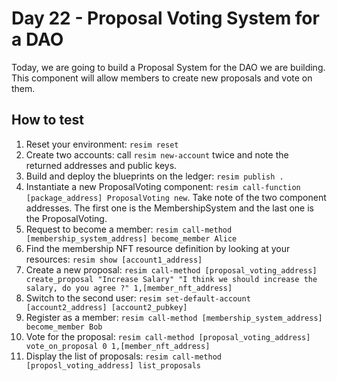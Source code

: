 # Day 22 - Proposal Voting System for a DAO
Today, we are going to build a Proposal System for the DAO we are building. This component will allow members to create new proposals and vote on them.

## How to test
1. Reset your environment: `resim reset`
1. Create two accounts: call `resim new-account` twice and note the returned addresses and public keys.
1. Build and deploy the blueprints on the ledger: `resim publish .`
1. Instantiate a new ProposalVoting component: `resim call-function [package_address] ProposalVoting new`. Take note of the two component addresses. The first one is the MembershipSystem and the last one is the ProposalVoting.
1. Request to become a member: `resim call-method [membership_system_address] become_member Alice`
1. Find the membership NFT resource definition by looking at your resources: `resim show [account1_address]`
1. Create a new proposal: `resim call-method [proposal_voting_address] create_proposal "Increase Salary" "I think we should increase the salary, do you agree ?" 1,[member_nft_address]`
1. Switch to the second user: `resim set-default-account [account2_address] [account2_pubkey]`
1. Register as a member: `resim call-method [membership_system_address] become_member Bob`
1. Vote for the proposal: `resim call-method [proposal_voting_address] vote_on_proposal 0 1,[member_nft_address]`
1. Display the list of proposals: `resim call-method [proposl_voting_address] list_proposals`